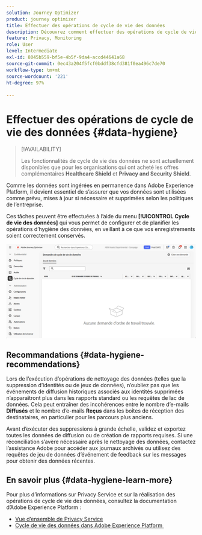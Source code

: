 ```yaml
---
solution: Journey Optimizer
product: journey optimizer
title: Effectuer des opérations de cycle de vie des données
description: Découvrez comment effectuer des opérations de cycle de vie des données.
feature: Privacy, Monitoring
role: User
level: Intermediate
exl-id: 8045b559-bf5e-4b5f-9da4-accd44641a68
source-git-commit: 0ec43a204f5fcf0bddf38cfd381f0ea496c7de70
workflow-type: tm+mt
source-wordcount: '221'
ht-degree: 97%

---
```


# Effectuer des opérations de cycle de vie des données {#data-hygiene}

>[!AVAILABILITY]
>
>Les fonctionnalités de cycle de vie des données ne sont actuellement disponibles que pour les organisations qui ont acheté les offres complémentaires **Healthcare Shield** et **Privacy and Security Shield**.

Comme les données sont ingérées en permanence dans Adobe Experience Platform, il devient essentiel de s’assurer que vos données sont utilisées comme prévu, mises à jour si nécessaire et supprimées selon les politiques de l’entreprise.

Ces tâches peuvent être effectuées à l’aide du menu **[!UICONTROL Cycle de vie des données]** qui vous permet de configurer et de planifier les opérations d’hygiène des données, en veillant à ce que vos enregistrements soient correctement conservés.

![](assets/data-hygiene.png)


## Recommandations {#data-hygiene-recommendations}

Lors de l’exécution d’opérations de nettoyage des données (telles que la suppression d’identités ou de jeux de données), n’oubliez pas que les événements de diffusion historiques associés aux identités supprimées n’apparaîtront plus dans les rapports standard ou les requêtes de lac de données. Cela peut entraîner des incohérences entre le nombre d’e-mails **Diffusés** et le nombre d’e-mails **Reçus** dans les boîtes de réception des destinataires, en particulier pour les parcours plus anciens.

Avant d’exécuter des suppressions à grande échelle, validez et exportez toutes les données de diffusion ou de création de rapports requises. Si une réconciliation s’avère nécessaire après le nettoyage des données, contactez l’assistance Adobe pour accéder aux journaux archivés ou utilisez des requêtes de jeu de données d’événement de feedback sur les messages pour obtenir des données récentes.

## En savoir plus {#data-hygiene-learn-more}

Pour plus d’informations sur Privacy Service et sur la réalisation des opérations de cycle de vie des données, consultez la documentation d’Adobe Experience Platform :

* [Vue d’ensemble de Privacy Service](https://experienceleague.adobe.com/docs/experience-platform/privacy/home.html?lang=fr)
* [&#x200B; Cycle de vie des données dans Adobe Experience Platform &#x200B;](https://experienceleague.adobe.com/docs/experience-platform/hygiene/home.html?lang=fr)
